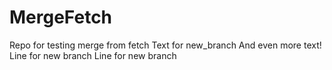 # MergeFetch
Repo for testing merge from fetch
Text for new_branch
And even more text!
Line for new branch
Line for new branch
